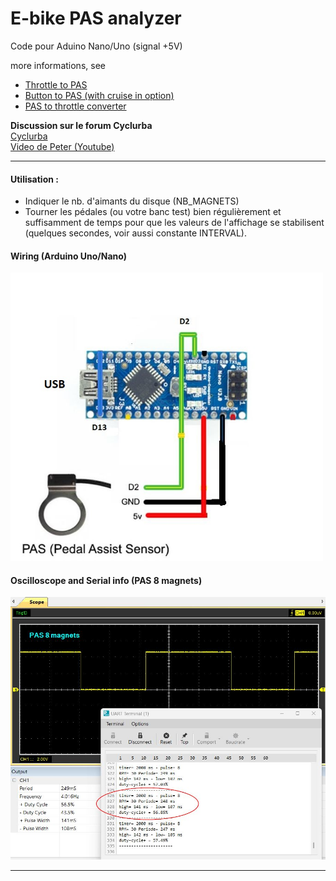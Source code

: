 # E-bike PAS analyzer

Code pour Aduino Nano/Uno (signal +5V)

more informations, see  
- [Throttle to PAS](https://github.com/Chris741233/throttle-to-PAS)   
- [Button to PAS (with cruise in option)](https://github.com/Chris741233/button-to-PAS) 
- [PAS to throttle converter](https://github.com/Chris741233/PAS_to_throttle)

**Discussion sur le forum Cyclurba**  
[Cyclurba](https://cyclurba.fr/forum/742193/arduino-l-assistance-d-un-vae.html?discussionID=31032#msg742184)  
[Video de Peter (Youtube)](https://www.youtube.com/watch?v=qTLahjxCKN8&t=9s)

---

#### Utilisation :
- Indiquer le nb. d'aimants du disque (NB_MAGNETS)
- Tourner les pédales (ou votre banc test) bien régulièrement et suffisamment de temps pour que les valeurs de l'affichage se stabilisent (quelques secondes, voir aussi constante INTERVAL).

#### Wiring (Arduino Uno/Nano)

<p align="left">
  <img src="./PAS_analyzer/img/diagram.jpg" width="500" title="Arduino pinouts">
</p>

#### Oscilloscope and Serial info (PAS 8 magnets)

<p align="left">
  <img src="./PAS_analyzer/img/oscillo_serial.jpg" width="800" title="Arduino pinouts">
</p>

---



 
